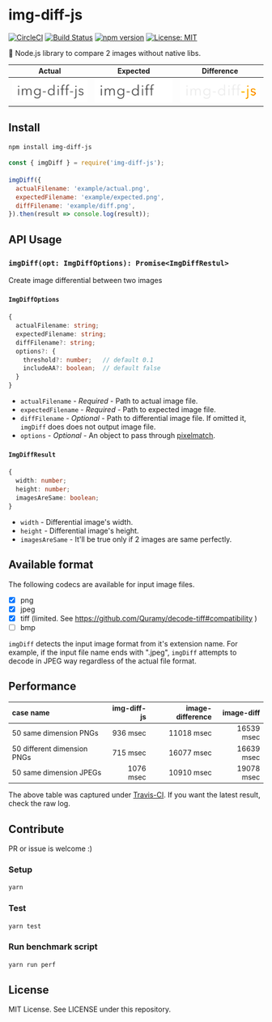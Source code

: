 # img-diff-js

[![CircleCI](https://circleci.com/gh/reg-viz/img-diff-js.svg?style=svg)](https://circleci.com/gh/reg-viz/img-diff-js)
[![Build Status](https://travis-ci.org/reg-viz/img-diff-js.svg?branch=master)](https://travis-ci.org/reg-viz/img-diff-js)
[![npm version](https://badge.fury.io/js/img-diff-js.svg)](https://badge.fury.io/js/img-diff-js)
[![License: MIT](https://img.shields.io/badge/License-MIT-blue.svg)](https://opensource.org/licenses/MIT)


:art: Node.js library to compare 2 images without native libs.

| Actual | Expected | Difference |
|:---:|:---:|:---:|
| ![actual](example/actual.png) | ![expected](example/expected.png) | ![diff](example/diff.png) |

## Install

```sh
npm install img-diff-js
```

```js
const { imgDiff } = require('img-diff-js');

imgDiff({
  actualFilename: 'example/actual.png',
  expectedFilename: 'example/expected.png',
  diffFilename: 'example/diff.png',
}).then(result => console.log(result));
```

## API Usage

### `imgDiff(opt: ImgDiffOptions): Promise<ImgDiffRestul>`
Create image differential between two images

#### `ImgDiffOptions`

```ts
{
  actualFilename: string;
  expectedFilename: string;
  diffFilename?: string;
  options?: {
    threshold?: number;   // default 0.1
    includeAA?: boolean;  // default false
  }
}
```

- `actualFilename` - *Required* - Path to actual image file.
- `expectedFilename` - *Required* - Path to expected image file.
- `diffFilename` - *Optional* - Path to differential image file. If omitted it, `imgDiff` does does not output image file.
- `options` - *Optional* - An object to pass through [pixelmatch](https://github.com/mapbox/pixelmatch#api).

#### `ImgDiffResult`

```ts
{
  width: number;
  height: number;
  imagesAreSame: boolean;
}
```

- `width` - Differential image's width.
- `height` - Differential image's height.
- `imagesAreSame` - It'll be true only if 2 images are same perfectly.

## Available format

The following codecs are available for input image files.

- [x] png
- [x] jpeg
- [x] tiff (limited. See https://github.com/Quramy/decode-tiff#compatibility )
- [ ] bmp

`imgDiff` detects the input image format from it's extension name. For example, if the input file name ends with ".jpeg", `imgDiff` attempts to decode in JPEG way regardless of the actual file format.

## Performance

 | case name | img-diff-js | image-difference | image-diff | 
 |:---|---:|---:|---:|
 | 50 same dimension PNGs | 936 msec | 11018 msec | 16539 msec | 
 | 50 different dimension PNGs | 715 msec | 16077 msec | 16639 msec | 
 | 50 same dimension JPEGs | 1076 msec | 10910 msec | 19078 msec | 

The above table was captured under [Travis-CI](https://travis-ci.org/reg-viz/img-diff-js). If you want the latest result, check the raw log.

## Contribute
PR or issue is welcome :)

### Setup

```sh
yarn
```

### Test

```sh
yarn test
```

### Run benchmark script

```sh
yarn run perf
```

## License

MIT License. See LICENSE under this repository.
